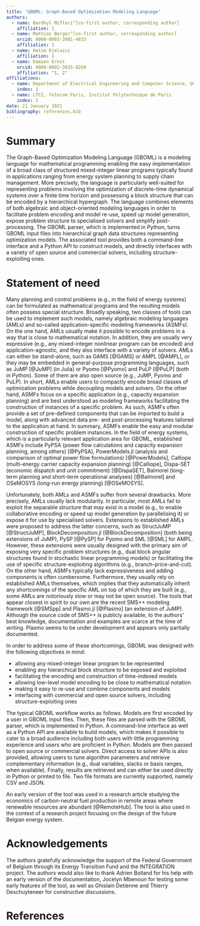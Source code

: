 ```yaml
---
title: 'GBOML: Graph-Based Optimization Modeling Language'
authors:
  - name: Bardhyl Miftari^[co-first author, corresponding author]
    affiliation: 1
  - name: Mathias Berger^[co-first author, corresponding author]
    orcid: 0000-0003-3081-4833
    affiliation: 1
  - name: Hatim Djelassi
    affiliation: 1
  - name: Damien Ernst
    orcid: 0000-0002-3035-8260
    affiliation: "1, 2"
affiliations:
  - name: Department of Electrical Engineering and Computer Science, University of Liège
    index: 1
  - name: LTCI, Telecom Paris, Institut Polytechnique de Paris
    index: 2
date: 21 January 2021
bibliography: references.bib
---
```


# Summary

The Graph-Based Optimization Modeling Language (GBOML) is a modeling language for mathematical programming enabling the easy implementation of a broad class of structured mixed-integer linear programs typically found in applications ranging from energy system planning to supply chain management. More precisely, the language is particularly well-suited for representing problems involving the optimization of discrete-time dynamical systems over a finite time horizon and possessing a block structure that can be encoded by a hierarchical hypergraph. The language combines elements of both algebraic and object-oriented modeling languages in order to facilitate problem encoding and model re-use, speed up model generation, expose problem structure to specialised solvers and simplify post-processing. The GBOML parser, which is implemented in Python, turns GBOML input files into hierarchical graph data structures representing optimization models. The associated tool provides both a command-line interface and a Python API to construct models, and directly interfaces with a variety of open source and commercial solvers, including structure-exploiting ones.

# Statement of need

Many planning and control problems (e.g., in the field of energy systems) can be formulated as mathematical programs and the resulting models often possess special structure. Broadly speaking, two classes of tools can be used to implement such models, namely algebraic modeling languages (AMLs) and so-called application-specific modeling frameworks (ASMFs). On the one hand, AMLs usually make it possible to encode problems in a way that is close to mathematical notation. In addition, they are usually very expressive (e.g., any mixed-integer nonlinear program can be encoded) and application-agnostic, and they also interface with a variety of solvers. AMLs can either be stand-alone, such as GAMS [@GAMS] or AMPL [@AMPL], or they may be embedded in general-purpose programming languages, such as JuMP [@JuMP] (in Julia) or Pyomo [@Pyomo] and PuLP [@PuLP] (both in Python). Some of them are also open source (e.g., JuMP, Pyomo and PuLP). In short, AMLs enable users to compactly encode broad classes of optimization problems while decoupling models and solvers. On the other hand, ASMFs focus on a specific application (e.g., capacity expansion planning) and are best understood as modeling frameworks facilitating the construction of instances of a specific problem. As such, ASMFs often provide a set of pre-defined components that can be imported to build a model, along with advanced data pre- and post-processing features tailored to the application at hand. In summary, ASMFs enable the easy and modular construction of specific problem instances. In the field of energy systems, which is a particularly relevant application area for GBOML, established ASMFs include PyPSA (power flow calculations and capacity expansion planning, among others) [@PyPSA], PowerModels.jl (analysis and comparison of optimal power flow formulations) [@PowerModels], Calliope (multi-energy carrier capacity expansion planning) [@Calliope], Dispa-SET (economic dispatch and unit commitment) [@DispaSET], Balmorel (long-term planning and short-term operational analyses) [@Balmorel] and OSeMOSYS (long-run energy planning) [@OSeMOSYS].

Unfortunately, both AMLs and ASMFs suffer from several drawbacks. More precisely, AMLs usually lack modularity. In particular, most AMLs fail to exploit the separable structure that may exist in a model (e.g., to enable collaborative encoding or speed up model generation by parallelising it) or expose it for use by specialised solvers. Extensions to established AMLs were proposed to address the latter concerns, such as StructJuMP [@StructJuMP], BlockDecomposition.jl [@BlockDecomposition] (both being extensions of JuMP), PySP [@PySP] for Pyomo and SML [@SML] for AMPL. However, these extensions were usually designed with the primary aim of exposing very specific problem structures (e.g., dual block angular structures found in stochastic linear  programming models) or facilitating the use of specific structure-exploiting algorithms (e.g., branch-price-and-cut). On the other hand, ASMFs typically lack expressiveness and adding components is often cumbersome. Furthermore, they usually rely on established AMLs themselves, which implies that they automatically inherit any shortcomings of the specific AML on top of which they are built (e.g., some AMLs are notoriously slow or may not be open source). The tools that appear closest in spirit to our own are the recent SMS++ modeling framework [@SMSpp] and Plasmo.jl [@Plasmo] (an extension of JuMP). Although the source code of SMS++ is publicly available, to the authors' best knowledge, documentation and examples are scarce at the time of writing. Plasmo seems to be under development and appears only partially documented.

In order to address some of these shortcomings, GBOML was designed with the following objectives in mind:

- allowing any mixed-integer linear program to be represented
- enabling any hierarchical block structure to be exposed and exploited
- facilitating the encoding and construction of time-indexed models
- allowing low-level model encoding to be close to mathematical notation
- making it easy to re-use and combine components and models
- interfacing with commercial and open source solvers, including structure-exploiting ones

The typical GBOML workflow works as follows. Models are first encoded by a user in GBOML input files. Then, these files are parsed with the GBOML parser, which is implemented in Python. A command-line interface as well as a Python API are available to build models, which makes it possible to cater to a broad audience including both users with little programming experience and users who are proficient in Python. Models are then passed to open source or commercial solvers. Direct access to solver APIs is also provided, allowing users to tune algorithm parameters and retrieve complementary information (e.g., dual variables, slacks or basis ranges, when available). Finally, results are retrieved and can either be used directly in Python or printed to file. Two file formats are currently supported, namely CSV and JSON.

An early version of the tool was used in a research article studying the economics of carbon-neutral fuel production in remote areas where renewable resources are abundant [@RemoteHub]. The tool is also used in the context of a research project focusing on the design of the future Belgian energy system.

# Acknowledgements

The authors gratefully acknowledge the support of the Federal Government of Belgium through its Energy Transition Fund and the INTEGRATION project. The authors would also like to thank Adrien Bolland for his help with an early version of the documentation, Jocelyn Mbenoun for testing some early features of the tool, as well as Ghislain Detienne and Thierry Deschuyteneer for constructive discussions.

# References
